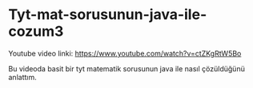 # Tyt-mat-sorusunun-java-ile-cozum3
Youtube video linki: https://www.youtube.com/watch?v=ctZKgRtW5Bo

Bu videoda basit bir tyt matematik sorusunun java ile nasıl çözüldüğünü anlattım.
